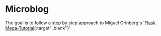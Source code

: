 # Microblog

The goal is to follow a step by step approach to Miguel Grinberg's '[Flask Mega-Tutorial](https://www.amazon.com/New-Improved-Flask-Mega-Tutorial-ebook/dp/B079KPG4HT/ref=sr_1_1?ie=UTF8&qid=1548820689&sr=8-1&keywords=flask+mega+tutorial){:target"_blank"}'

